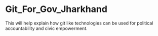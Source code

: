 # Git_For_Gov_Jharkhand
This will help explain how git like technologies can be used for political accountability and civic empowerment.
